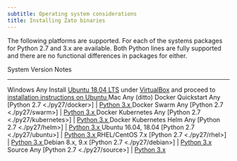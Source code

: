 ```yaml
---
subtitle: Operating system considerations
title: Installing Zato binaries
---
```


The following platforms are supported. For each of the systems packages for Python 2.7 and 3.x are available. Both Python
lines are fully supported and there are no functional differences in packages for either.

  System                   Version        Notes
  ------------------------ -------------- -------------------------------------------------------------------------------------------------
  Windows                  Any            Install [Ubuntu 18.04 LTS](http://ubuntu.com)
                                          under [VirtualBox](https://www.virtualbox.org/wiki/Downloads) and proceed to
                                          [installation instructions on Ubuntu ](./ubuntu)
  Mac                      Any            (ditto)
  Docker Quickstart        Any            [Python 2.7 \<./py27/docker\>] \| [Python 3.x ](./py3/docker)
  Docker Swarm             Any            [Python 2.7 \<./py27/swarm\>] \| [Python 3.x ](./py3/swarm)
  Docker Kubernetes        Any            [Python 2.7 \<./py27/kubernetes\>] \| [Python 3.x ](./py3/kubernetes)
  Docker Kubernetes Helm   Any            [Python 2.7 \<./py27/helm\>] \| [Python 3.x ](./py3/helm)
  Ubuntu                   16.04, 18.04   [Python 2.7 \<./py27/ubuntu\>] \| [Python 3.x ](./py3/ubuntu)
  RHEL/CentOS              7.x            [Python 2.7 \<./py27/rhel\>] \| [Python 3.x ](./py3/rhel)
  Debian                   8.x, 9.x       [Python 2.7 \<./py27/debian\>] \| [Python 3.x ](./py3/debian)
  Source                   Any            [Python 2.7 \<./py27/source\>] \| [Python 3.x ](./py3/source)
